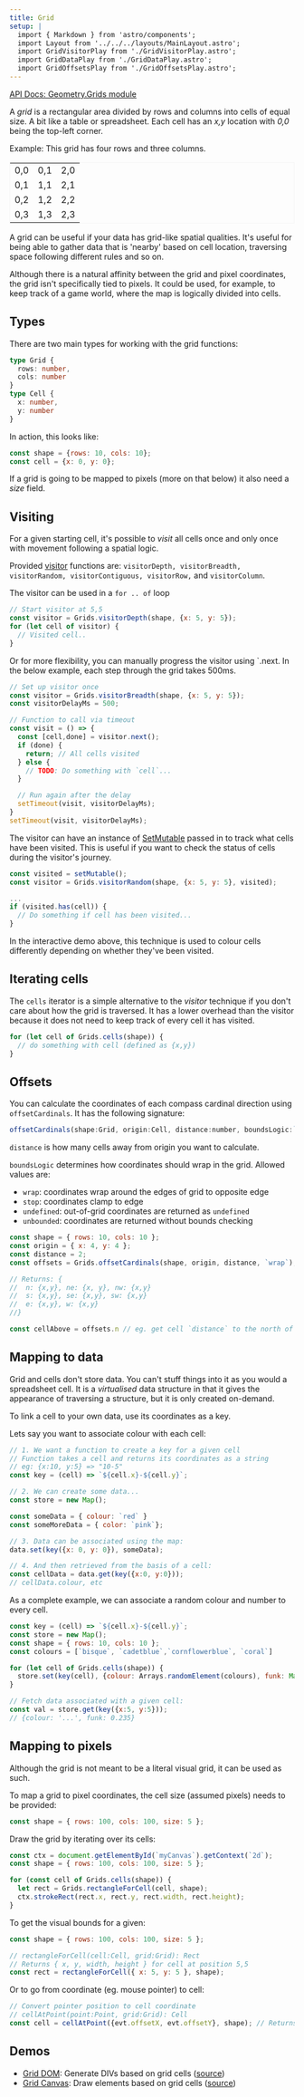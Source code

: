 ```yaml
---
title: Grid
setup: |
  import { Markdown } from 'astro/components';
  import Layout from '../../../layouts/MainLayout.astro';
  import GridVisitorPlay from './GridVisitorPlay.astro';
  import GridDataPlay from './GridDataPlay.astro';
  import GridOffsetsPlay from './GridOffsetsPlay.astro';
---
```


[API Docs: Geometry.Grids module](https://clinth.github.io/ixfx/modules/Geometry.Grids.html)

A _grid_ is a rectangular area divided by rows and columns into cells of equal size. A bit like a table or spreadsheet. Each cell has an _x,y_ location with _0,0_ being the top-left corner.

Example: This grid has four rows and three columns.
<div>
  <table style="width:auto; border: 1px solid whitesmoke">
  <tr><td>0,0</td><td>0,1</td><td>2,0</td></tr>
  <tr><td>0,1</td><td>1,1</td><td>2,1</td></tr>
  <tr><td>0,2</td><td>1,2</td><td>2,2</td></tr>
  <tr><td>0,3</td><td>1,3</td><td>2,3</td></tr>
  </table>
</div>

A grid can be useful if your data has grid-like spatial qualities. It's useful for being able to gather data that is 'nearby' based on cell location, traversing space following different rules and so on.

Although there is a natural affinity between the grid and pixel coordinates, the grid isn't specifically tied to pixels. It could be used, for example, to keep track of a game world, where the map is logically divided into cells.

## Types

There are two main types for working with the grid functions:

```typescript
type Grid {
  rows: number,
  cols: number
}
type Cell {
  x: number,
  y: number
}
```

In action, this looks like:
```js
const shape = {rows: 10, cols: 10};
const cell = {x: 0, y: 0};
```

If a grid is going to be mapped to pixels (more on that below) it also need a _size_ field.


## Visiting

For a given starting cell, it's possible to _visit_ all cells once and only once with movement following a spatial logic.

<GridVisitorPlay />

Provided [visitor](https://clinth.github.io/ixfx/modules/Geometry.Grids.html#visitor) functions are: `visitorDepth, visitorBreadth, visitorRandom, visitorContiguous, visitorRow,` and `visitorColumn`.

The visitor can be used in a `for .. of` loop

```js
// Start visitor at 5,5
const visitor = Grids.visitorDepth(shape, {x: 5, y: 5});
for (let cell of visitor) {
  // Visited cell..
}
```

Or for more flexibility, you can manually progress the visitor using `.next. In the below example, each step through the grid takes 500ms.

```js
// Set up visitor once
const visitor = Grids.visitorBreadth(shape, {x: 5, y: 5});
const visitorDelayMs = 500;

// Function to call via timeout
const visit = () => {
  const [cell,done] = visitor.next();
  if (done) { 
    return; // All cells visited
  } else {
    // TODO: Do something with `cell`...
  }

  // Run again after the delay
  setTimeout(visit, visitorDelayMs);
}
setTimeout(visit, visitorDelayMs);
```

The visitor can have an instance of [SetMutable](https://clinth.github.io/ixfx/interfaces/Collections.SetMutable.html) passed in to track what cells have been visited. This is useful if you want to check the status of cells during the visitor's journey.

```js
const visited = setMutable();
const visitor = Grids.visitorRandom(shape, {x: 5, y: 5}, visited);

...
if (visited.has(cell)) {
  // Do something if cell has been visited...
}
```

In the interactive demo above, this technique is used to colour cells differently depending on whether they've been visited.

## Iterating cells

The `cells` iterator is a simple alternative to the _visitor_ technique if you don't care about how the grid is traversed. It has a lower overhead than the visitor because it does not need to keep track of every cell it has visited.

```js
for (let cell of Grids.cells(shape)) {
  // do something with cell (defined as {x,y})
}
```

## Offsets

<GridOffsetsPlay />

You can calculate the coordinates of each compass cardinal direction using `offsetCardinals`. It has the following signature:

```js
offsetCardinals(shape:Grid, origin:Cell, distance:number, boundsLogic:`unbounded` | `undefined`| `stop` | `wrap`): Neighbours
```

`distance` is how many cells away from origin you want to calculate.

`boundsLogic` determines how coordinates should wrap in the grid. Allowed values are: 
*  `wrap`: coordinates wrap around the edges of grid to opposite edge
*  `stop`: coordinates clamp to edge
*  `undefined`: out-of-grid coordinates are returned as `undefined`
*  `unbounded`: coordinates are returned without bounds checking

```js
const shape = { rows: 10, cols: 10 };
const origin = { x: 4, y: 4 };
const distance = 2;
const offsets = Grids.offsetCardinals(shape, origin, distance, `wrap`);

// Returns: {
//  n: {x,y}, ne: {x, y}, nw: {x,y}
//  s: {x,y}, se: {x,y}, sw: {x,y}
//  e: {x,y}, w: {x,y}
//}

const cellAbove = offsets.n // eg. get cell `distance` to the north of `origin`
```

## Mapping to data

Grid and cells don't store data. You can't stuff things into it as you would a spreadsheet cell. It is a _virtualised_ data structure in that it gives the appearance of traversing a structure, but it is only created on-demand.

To link a cell to your own data, use its coordinates as a key.

Lets say you want to associate colour with each cell:

```js
// 1. We want a function to create a key for a given cell
// Function takes a cell and returns its coordinates as a string
// eg: {x:10, y:5} => "10-5"
const key = (cell) => `${cell.x}-${cell.y}`;

// 2. We can create some data...
const store = new Map();

const someData = { colour: `red` }
const someMoreData = { color: `pink`};

// 3. Data can be associated using the map:
data.set(key({x: 0, y: 0}), someData);

// 4. And then retrieved from the basis of a cell:
const cellData = data.get(key({x:0, y:0}));
// cellData.colour, etc
```

As a complete example, we can associate a random colour and number to every cell.

```js
const key = (cell) => `${cell.x}-${cell.y}`;
const store = new Map();
const shape = { rows: 10, cols: 10 };
const colours = [`bisque`, `cadetblue`,`cornflowerblue`, `coral`]

for (let cell of Grids.cells(shape)) {
  store.set(key(cell), {colour: Arrays.randomElement(colours), funk: Math.random()});
}

// Fetch data associated with a given cell:
const val = store.get(key({x:5, y:5}));
// {colour: '...', funk: 0.235}
```

<GridDataPlay client:load />

## Mapping to pixels

Although the grid is not meant to be a literal visual grid, it can be used as such.

To map a grid to pixel coordinates, the cell size (assumed pixels) needs to be provided:

```js
const shape = { rows: 100, cols: 100, size: 5 };
```

Draw the grid by iterating over its cells:

```js
const ctx = document.getElementById(`myCanvas`).getContext(`2d`);
const shape = { rows: 100, cols: 100, size: 5 };

for (const cell of Grids.cells(shape)) {
  let rect = Grids.rectangleForCell(cell, shape);
  ctx.strokeRect(rect.x, rect.y, rect.width, rect.height);
}
```

To get the visual bounds for a given:

```js
const shape = { rows: 100, cols: 100, size: 5 };

// rectangleForCell(cell:Cell, grid:Grid): Rect
// Returns { x, y, width, height } for cell at position 5,5
const rect = rectangleForCell({ x: 5, y: 5 }, shape); 
```

Or to go from coordinate (eg. mouse pointer) to cell:

```js
// Convert pointer position to cell coordinate
// cellAtPoint(point:Point, grid:Grid): Cell
const cell = cellAtPoint({evt.offsetX, evt.offsetY}, shape); // Returns {x,y}
```

## Demos

* [Grid DOM](https://clinth.github.io/ixfx-demos/geometry/grid-dom/): Generate DIVs based on grid cells ([source](https://github.com/ClintH/ixfx-demos/tree/main/geometry/grid-dom))
* [Grid Canvas](https://clinth.github.io/ixfx-demos/geometry/grid-canvas/): Draw elements based on grid cells ([source](https://github.com/ClintH/ixfx-demos/tree/main/geometry/grid-canvas))